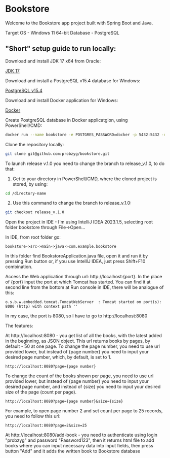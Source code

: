 # Bookstore
Welcome to the Bookstore app project built with Spring Boot and Java.

Target OS - Windows 11 64-bit
Database - PostgreSQL 

## "Short" setup guide to run locally:

Download and install JDK 17 x64 from Oracle:


[JDK 17](https://download.oracle.com/java/17/latest/jdk-17_windows-x64_bin.exe)


Download and install a PostgreSQL v15.4 database for Windows:


[PostgreSQL v15.4](https://sbp.enterprisedb.com/getfile.jsp?fileid=1258649)


Download and install Docker application for Windows:


[Docker](https://desktop.docker.com/win/main/amd64/Docker%20Desktop%20Installer.exe?utm_source=docker&utm_medium=webreferral&utm_campaign=dd-smartbutton&utm_location=module)


Create PostgreSQL database in Docker applicatgion, using PowerShell/CMD:

```bash
docker run --name bookstore -e POSTGRES_PASSWORD=docker -p 5432:5432 -d postgres
```

Clone the repository locally:

```bash
git clone git@github.com:probzyg/bookstore.git
```

To launch release v.1.0 you need to change the branch to release_v.1.0, to do that:

1. Get to your directory in PowerShell/CMD, where the cloned project is stored, by using:

```bash
cd /directory-name
```

2. Use this command to change the branch to release_v.1.0:

```bash
git checkout release_v.1.0
```

Open the project in IDE - I'm using IntelliJ IDEA 2023.1.5, selecting root folder bookstore through File->Open...

In IDE, from root folder go:

```
bookstore->src->main->java->com.example.bookstore
```

In this folder find BookstoreApplication.java file, open it and run it by pressing Run button or, 
if you use IntellIJ IDEA, just press Shift+F10 combination.

Access the Web application through url: http://localhost:{port}. In the place of {port} input the port at which Tomcat has started.
You can find it at second line from the bottom at Run console in IDE, there will be analogue of this:

```
o.s.b.w.embedded.tomcat.TomcatWebServer  : Tomcat started on port(s): 8080 (http) with context path ''
```

In my case, the port is 8080, so I have to go to http://localhost:8080


The features:

At http://localhost:8080 - you get list of all the books, with the latest added in the beginning, as JSON object.
This url returns books by pages, by default - 50 at one page. 
To change the page number, you need to use url provided lower, but instead of {page number} you need to input your desired
page number, which, by default, is set to 1.

```
http://localhost:8080?page={page number}
``` 

To change the count of the books shown per page, you need to use url provided lower, but instead of {page number} you need to input your desired
page number, and instead of {size} you need to input your desired size of the page (count per page).

```
http://localhost:8080?page={page number}&size={size}
```

For example, to open page number 2 and set count per page to 25 records, you need to follow this url:

```
http://localhost:8080?page=2&size=25
```


At http://localhost:8080/add-book - you need to authenticate using login "probzyg" and password "Password123", then it returns html file to add books
where you can input necessary data into input fields, then press button "Add" and it adds the written book to Bookstore database